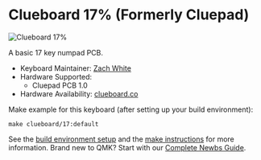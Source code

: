 # Clueboard 17% (Formerly Cluepad)

![Clueboard 17%](https://i.imgur.com/3XBC5c0.jpg)

A basic 17 key numpad PCB.

* Keyboard Maintainer: [Zach White](https://github.com/skullydazed)
* Hardware Supported:
  * Cluepad PCB 1.0
* Hardware Availability: [clueboard.co](https://clueboard.co/)

Make example for this keyboard (after setting up your build environment):

    make clueboard/17:default

See the [build environment setup](https://docs.qmk.fm/#/getting_started_build_tools) and the [make instructions](https://docs.qmk.fm/#/getting_started_make_guide) for more information. Brand new to QMK? Start with our [Complete Newbs Guide](https://docs.qmk.fm/#/newbs).
